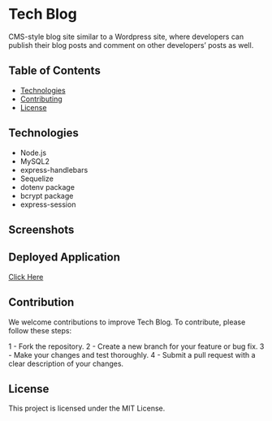 # Tech Blog

CMS-style blog site similar to a Wordpress site, where developers can publish their blog posts and comment on other developers’ posts as well.

## Table of Contents

- [Technologies](#technologies)
- [Contributing](#contributing)
- [License](#license)

## Technologies

- Node.js
- MySQL2
- express-handlebars
- Sequelize
- dotenv package
- bcrypt package
- express-session

## Screenshots

## Deployed Application

[Click Here](https://tech-blog-andreirw-da0f94f57f8a.herokuapp.com/)

## Contribution

We welcome contributions to improve Tech Blog. To contribute, please follow these steps:

1 - Fork the repository.
2 - Create a new branch for your feature or bug fix.
3 - Make your changes and test thoroughly.
4 - Submit a pull request with a clear description of your changes.

## License

This project is licensed under the MIT License.
